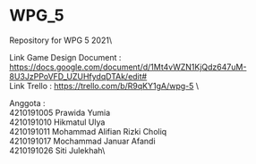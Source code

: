 # WPG_5
Repository for WPG 5 2021\

Link Game Design Document : https://docs.google.com/document/d/1Mt4vWZN1KjQdz647uM-8U3JzPPoVFD_UZUHfydqDTAk/edit# \
Link Trello : https://trello.com/b/R9qKY1gA/wpg-5 \

Anggota :\
4210191005	Prawida Yumia\
4210191010	Hikmatul Ulya\
4210191011	Mohammad Alifian Rizki Choliq\
4210191017	Mochammad Januar Afandi\
4210191026	Siti Julekhah\

